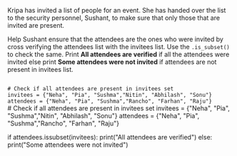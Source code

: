 Kripa has invited a list of people for an event. She has handed over the list to the security personnel, Sushant, to make sure that only those that are invited are present.

Help Sushant ensure that the attendees are the ones who were invited by cross verifying the attendees list with the invitees list. Use the `.is_subset()` to check the same. Print **All attendees are verified** if all the attendees were invited else print **Some attendees were not invited** if attendees are not present in invitees list.

<codeblock language="python" type="exercise" testMode="fixedInput">
<code>
# Check if all attendees are present in invitees set
invitees = {"Neha", "Pia", "Sushma","Nitin", "Abhilash", "Sonu"}
attendees = {"Neha", "Pia", "Sushma","Rancho", "Farhan", "Raju"}
</code>

<solution>
# Check if all attendees are present in invitees set
invitees = {"Neha", "Pia", "Sushma","Nitin", "Abhilash", "Sonu"}
attendees = {"Neha", "Pia", "Sushma","Rancho", "Farhan", "Raju"}

if attendees.issubset(invitees):
  print("All attendees are verified")
else:
  print("Some attendees were not invited")
</solution>
</codeblock>